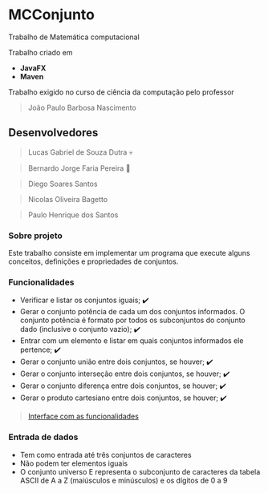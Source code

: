 # MCConjunto

Trabalho de Matemática computacional


Trabalho criado em 
- **JavaFX**
- **Maven**  

Trabalho exigido no curso de ciência da computação pelo professor
>  João Paulo Barbosa Nascimento

## Desenvolvedores

> Lucas Gabriel de Souza Dutra :skull:

> Bernardo Jorge Faria Pereira :cow2:

> Diego Soares Santos

> Nicolas Oliveira Bagetto

> Paulo Henrique dos Santos

### Sobre projeto

Este trabalho consiste em implementar um programa que execute alguns conceitos, definições e
propriedades de conjuntos.

### Funcionalidades

- Verificar e listar os conjuntos iguais; :heavy_check_mark:
- Gerar o conjunto potência de cada um dos conjuntos informados. O conjunto potência é formato por todos os subconjuntos do conjunto dado (inclusive o conjunto vazio); :heavy_check_mark:
- Entrar com um elemento e listar em quais conjuntos informados ele pertence; :heavy_check_mark:
- Gerar o conjunto união entre dois conjuntos, se houver; :heavy_check_mark:
- Gerar o conjunto interseção entre dois conjuntos, se houver; :heavy_check_mark:
- Gerar o conjunto diferença entre dois conjuntos, se houver; :heavy_check_mark:
- Gerar o produto cartesiano entre dois conjuntos, se houver; :heavy_check_mark:

>[Interface com as funcionalidades](https://github.com/lucasbiel7/MCConjunto/blob/master/src/main/java/br/com/MCConjunto/model/IManipularConjunto.java) 

### Entrada de dados

- Tem como entrada até três conjuntos de caracteres
- Não podem ter elementos iguais
- O conjunto universo E representa o subconjunto de caracteres da tabela ASCII de A a Z (maiúsculos e minúsculos) e os dígitos de 0 a 9



